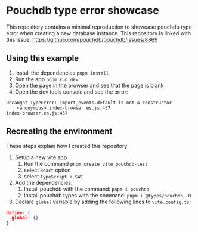 # Pouchdb type error showcase

This repository contains a minimal reproduction to showcase pouchdb type error when creating a new database instance. This repository is linked with this issue: https://github.com/pouchdb/pouchdb/issues/8869

## Using this example
1. Install the dependencies `pnpm install`
2. Run the app `pnpm run dev`
3. Open the page in the browser and see that the page is blank
4. Open the dev tools console and see the error:

```
Uncaught TypeError: import_events.default is not a constructor
    <anonymous> index-browser.es.js:457
index-browser.es.js:457
```

## Recreating the environment
These steps explain how I created this repository

1. Setup a new vite app
    1. Run the command `pnpm create vite pouchdb-test`
    2. select `React` option
    3. select `TypeScript + SWC`
2. Add the dependencies:
    1. Install pouchdb with the command: `pnpm i pouchdb`
    2. Install pouchdb types with the command: `pnpm i @types/pouchdb -D`
3. Declare `global` variable by adding the following lines to `vite.config.ts`:

```json
define: {
  global: {}
}
```

